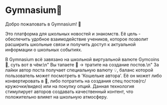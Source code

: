 # Gymnasium🏫
Добро пожаловать в Gymnasium! 💫

Это платформа для школьных новостей и знакомств.
Её цель - обеспечить удобное взаимодействие учеников, которое позволит расширить школьные связи и получить доступ к актуальной информации о школьных событиях.

В Gymnasium всё завязано на школьной виртуальной валюте Gymcoins💎, суть вот в чём:\n"
Вы тапаете 💎 -> тратите на создание постов.\n"
За лайки автор поcта получает специальную валюту 💡, баланс которой пользователь может посмотреть в 'Кошельке автора'.
Её он может либо конвертировать в 💎, либо потратить на создания спец постов(гс/кружочки/видео) или на покупку опций.
Данная технология стимулирует авторов создавать качественный контент, что положительно влияет на школьную атмосферу.
